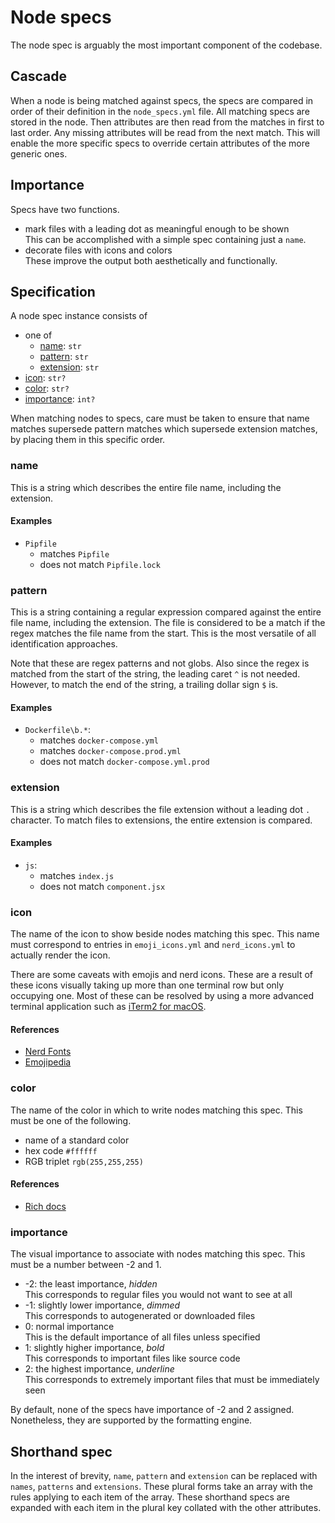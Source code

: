# Node specs

The node spec is arguably the most important component of the codebase.

## Cascade

When a node is being matched against specs, the specs are compared in order of their definition in the `node_specs.yml` file. All matching specs are stored in the node. Then attributes are then read from the matches in first to last order. Any missing attributes will be read from the next match. This will enable the more specific specs to override certain attributes of the more generic ones.

## Importance

Specs have two functions.

- mark files with a leading dot as meaningful enough to be shown  
  This can be accomplished with a simple spec containing just a `name`.
- decorate files with icons and colors  
  These improve the output both aesthetically and functionally.

## Specification

A node spec instance consists of
- one of
  - [name](#name): `str`
  - [pattern](#pattern): `str`
  - [extension](#extension): `str`
- [icon](#icon): `str?`
- [color](#color): `str?`
- [importance](#importance): `int?`

When matching nodes to specs, care must be taken to ensure that name matches supersede pattern matches which supersede extension matches, by placing them in this specific order.

### name

This is a string which describes the entire file name, including the extension.

#### Examples

- `Pipfile`
  - matches `Pipfile`
  - does not match `Pipfile.lock`

### pattern

This is a string containing a regular expression compared against the entire file name, including the extension. The file is considered to be a match if the regex matches the file name from the start. This is the most versatile of all identification approaches.

Note that these are regex patterns and not globs. Also since the regex is matched from the start of the string, the leading caret `^` is not needed. However, to match the end of the string, a trailing dollar sign `$` is.

#### Examples

- `Dockerfile\b.*`:
  - matches `docker-compose.yml`
  - matches `docker-compose.prod.yml`
  - does not match `docker-compose.yml.prod`

### extension

This is a string which describes the file extension without a leading dot `.` character. To match files to extensions, the entire extension is compared.

#### Examples

- `js`:
  - matches `index.js`
  - does not match `component.jsx`

### icon

The name of the icon to show beside nodes matching this spec. This name must correspond to entries in `emoji_icons.yml` and `nerd_icons.yml` to actually render the icon.

There are some caveats with emojis and nerd icons. These are a result of these icons visually taking up more than one terminal row but only occupying one. Most of these can be resolved by using a more advanced terminal application such as [iTerm2 for macOS](https://iterm2.com).

#### References

- [Nerd Fonts](https://www.nerdfonts.com/cheat-sheet)
- [Emojipedia](https://emojipedia.org)

### color

The name of the color in which to write nodes matching this spec. This must be one of the following.

- name of a standard color
- hex code `#ffffff`
- RGB triplet `rgb(255,255,255)`

#### References

- [Rich docs](https://rich.readthedocs.io/en/stable/appendix/colors.html)

### importance

The visual importance to associate with nodes matching this spec. This must be a number between -2 and 1.

- -2: the least importance, _hidden_  
  This corresponds to regular files you would not want to see at all
- -1: slightly lower importance, _dimmed_  
  This corresponds to autogenerated or downloaded files
- 0: normal importance  
  This is the default importance of all files unless specified
- 1: slightly higher importance, _bold_  
  This corresponds to important files like source code
- 2: the highest importance, _underline_  
  This corresponds to extremely important files that must be immediately seen

By default, none of the specs have importance of -2 and 2 assigned. Nonetheless, they are supported by the formatting engine.

## Shorthand spec

In the interest of brevity, `name`, `pattern` and `extension` can be replaced with `names`, `patterns` and `extensions`. These plural forms take an array with the rules applying to each item of the array. These shorthand specs are expanded with each item in the plural key collated with the other attributes.
